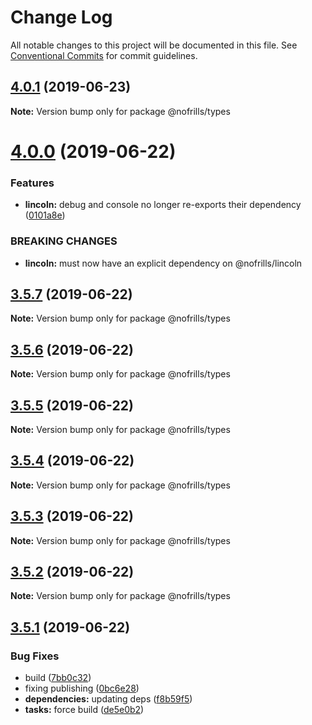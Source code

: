 # Change Log

All notable changes to this project will be documented in this file.
See [Conventional Commits](https://conventionalcommits.org) for commit guidelines.

## [4.0.1](https://github.com/nativecode-dev/nofrills/compare/@nofrills/types@3.5.5...@nofrills/types@4.0.1) (2019-06-23)

**Note:** Version bump only for package @nofrills/types





# [4.0.0](https://github.com/nativecode-dev/nofrills/compare/@nofrills/types@3.5.7...@nofrills/types@4.0.0) (2019-06-22)


### Features

* **lincoln:** debug and console no longer re-exports their dependency ([0101a8e](https://github.com/nativecode-dev/nofrills/commit/0101a8e))


### BREAKING CHANGES

* **lincoln:** must now have an explicit dependency on @nofrills/lincoln





## [3.5.7](https://github.com/nativecode-dev/nofrills/compare/@nofrills/types@3.5.6...@nofrills/types@3.5.7) (2019-06-22)

**Note:** Version bump only for package @nofrills/types





## [3.5.6](https://github.com/nativecode-dev/nofrills/compare/@nofrills/types@3.5.5...@nofrills/types@3.5.6) (2019-06-22)

**Note:** Version bump only for package @nofrills/types





## [3.5.5](https://github.com/nativecode-dev/nofrills/compare/@nofrills/types@3.5.2...@nofrills/types@3.5.5) (2019-06-22)

**Note:** Version bump only for package @nofrills/types





## [3.5.4](https://github.com/nativecode-dev/nofrills/compare/@nofrills/types@3.5.3...@nofrills/types@3.5.4) (2019-06-22)

**Note:** Version bump only for package @nofrills/types





## [3.5.3](https://github.com/nativecode-dev/nofrills/compare/@nofrills/types@3.5.2...@nofrills/types@3.5.3) (2019-06-22)

**Note:** Version bump only for package @nofrills/types





## [3.5.2](https://github.com/nativecode-dev/nofrills/compare/@nofrills/types@3.5.1...@nofrills/types@3.5.2) (2019-06-22)

**Note:** Version bump only for package @nofrills/types





## [3.5.1](https://github.com/nativecode-dev/nofrills/compare/@nofrills/types@3.5.0...@nofrills/types@3.5.1) (2019-06-22)


### Bug Fixes

* build ([7bb0c32](https://github.com/nativecode-dev/nofrills/commit/7bb0c32))
* fixing publishing ([0bc6e28](https://github.com/nativecode-dev/nofrills/commit/0bc6e28))
* **dependencies:** updating deps ([f8b59f5](https://github.com/nativecode-dev/nofrills/commit/f8b59f5))
* **tasks:** force build ([de5e0b2](https://github.com/nativecode-dev/nofrills/commit/de5e0b2))
